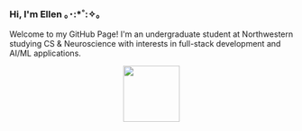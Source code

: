 ### Hi, I'm Ellen ｡･:*˚:✧｡

Welcome to my GitHub Page! I'm an undergraduate student at Northwestern studying CS & Neuroscience with interests in full-stack development and AI/ML applications.

<div id="header" align="center">
  <img src="https://media.giphy.com/media/v1.Y2lkPTc5MGI3NjExbWwwbjQya3V4d25iOG9wa2E5eTMydXBsemJrejd6bnJjbXRrczNxbSZlcD12MV9pbnRlcm5hbF9naWZfYnlfaWQmY3Q9Zw/mACKUmiFei0utbuDB3/giphy.gif" width="100"/>
</div>

<!--
**ellennkim/ellennkim** is a ✨ _special_ ✨ repository because its `README.md` (this file) appears on your GitHub profile.

Here are some ideas to get you started:

- 🔭 I’m currently working on ...
- 🌱 I’m currently learning ...
- 👯 I’m looking to collaborate on ...
- 🤔 I’m looking for help with ...
- 💬 Ask me about ...
- 📫 How to reach me: ...
- 😄 Pronouns: ...
- ⚡ Fun fact: ...
-->
